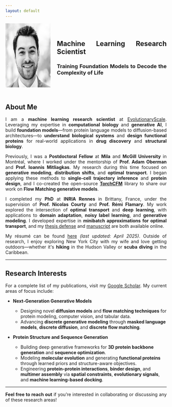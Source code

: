 ```yaml
---
layout: default
---
```


<style>
.profile-container {
    display: flex;
    align-items: center;
    gap: 20px;
}

.profile-image {
    width: 200px; /* Adjust size */
    height: 200px;
    border-radius: 0%;
    transition: opacity 0.3s ease; /* Smooth transition */
}

.profile-image-hover {
    width: 200px; /* Adjust size */
    height: 200px;
    border-radius: 0%;
    opacity: 0; /* Hide the second image by default */
    transition: opacity 0.3s ease; /* Smooth transition */
    position: absolute; /* Position it on top of the first image */
}

.profile-container:hover .profile-image {
    opacity: 0; /* Hide the original image on hover */
}

.profile-container:hover .profile-image-hover {
    opacity: 1; /* Show the second image on hover */
}

.bio-text {
    max-width: 600px;
    text-align: justify; /* Justification du texte */
}

p {
    text-align: justify; /* Justification des paragraphes */
}
</style>

<div class="profile-container">
    <div style="position: relative;">
        <!-- Hover Image (another picture shown on hover) -->
        <img src="images/kilian_over.png" alt="Profile Picture Hover" class="profile-image-hover">
        <!-- Original Profile Picture -->
        <img src="images/kilian_new.jpg" alt="Profile Picture" class="profile-image">
    </div>
    <div class="bio-text">
        <h2><b>Machine Learning Research Scientist</b></h2>
        <h3>Training Foundation Models to Decode the Complexity of Life</h3>
    </div>
</div>
<br>

## **About Me**

I am a **machine learning research scientist** at [EvolutionaryScale](https://www.evolutionaryscale.ai/). Leveraging my expertise in **computational biology** and **generative AI**, I build **foundation models**—from protein language models to diffusion-based architectures—to **understand biological systems** and **design functional proteins** for real-world applications in **drug discovery** and **structural biology**.

Previously, I was a **Postdoctoral Fellow** at **Mila** and **McGill University** in Montréal, where I worked under the mentorship of **Prof. Adam Oberman** and **Prof. Ioannis Mitliagkas**. My research during this time focused on **generative modeling**, **distribution shifts**, and **optimal transport**. I began applying these methods to **single-cell trajectory inference** and **protein design**, and I co-created the open-source **[TorchCFM](https://github.com/torchcfm/torchcfm)** library to share our work on **Flow Matching generative models**.

I completed my **PhD** at **INRIA Rennes** in Brittany, France, under the supervision of **Prof. Nicolas Courty** and **Prof. Rémi Flamary**. My work explored the intersection of **optimal transport** and **deep learning**, with applications to **domain adaptation**, **noisy label learning**, and **generative modeling**. I developed expertise in **minibatch approximations for optimal transport**, and my [thesis defense](https://www.youtube.com/watch?v=paqpidEnnHw) and [manuscript](pdf/thesis_kf.pdf) are both available online.

My résumé can be found [here](pdf/cv_kilian_fatras.pdf) *(last updated: April 2025)*. Outside of research, I enjoy exploring New York City with my wife and love getting outdoors—whether it's **hiking** in the Hudson Valley or **scuba diving** in the Caribbean.

---

## **Research Interests**

For a complete list of my publications, visit my [Google Scholar](https://scholar.google.ca/citations?hl=fr&user=DHMjyDgAAAAJ&view_op=list_works). My current areas of focus include:

- **Next-Generation Generative Models**  
   - Designing novel **diffusion models** and **flow matching techniques** for protein modeling, computer vision, and tabular data.  
   - Advancing **discrete generative modeling** through **masked language models**, **discrete diffusion**, and **discrete flow matching**.

- **Protein Structure and Sequence Generation**  
   - Building deep generative frameworks for **3D protein backbone generation** and **sequence optimization**.  
   - Modeling **molecular evolution** and generating **functional proteins** through learned priors and structure-aware objectives.  
   - Engineering **protein-protein interactions**, **binder design**, and **multimer assembly** via **spatial constraints**, **evolutionary signals**, and **machine learning-based docking**.

---

**Feel free to reach out** if you’re interested in collaborating or discussing any of these research areas!
